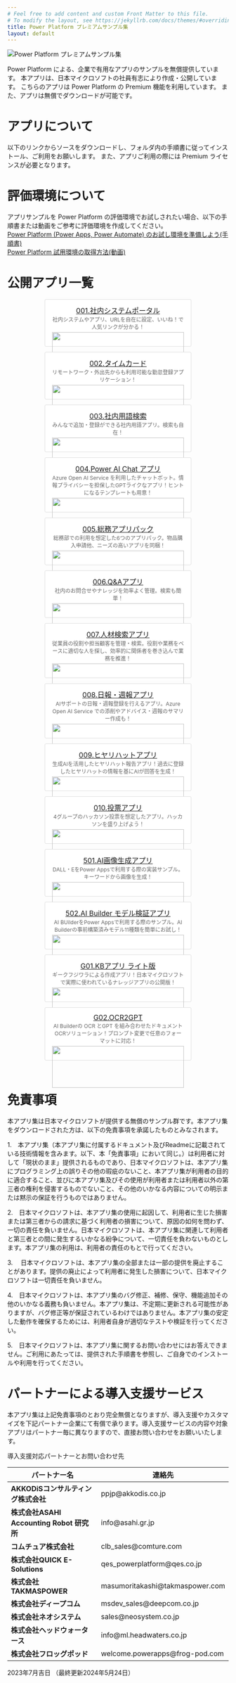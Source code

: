 ```yaml
---
# Feel free to add content and custom Front Matter to this file.
# To modify the layout, see https://jekyllrb.com/docs/themes/#overriding-theme-defaults
title: Power Platform プレミアムサンプル集
layout: default
---
```


![Power Platform プレミアムサンプル集](Title.png) 

Power Platform による、企業で有用なアプリのサンプルを無償提供しています。
本アプリは、日本マイクロソフトの社員有志により作成・公開しています。
こちらのアプリは Power Platform の Premium 機能を利用しています。
また、アプリは無償でダウンロードが可能です。

# アプリについて
以下のリンクからソースをダウンロードし、フォルダ内の手順書に従ってインストール、ご利用をお願いします。
また、アプリご利用の際には Premium ライセンスが必要となります。

# 評価環境について
アプリサンプルを Power Platform の評価環境でお試しされたい場合、以下の手順書または動画をご参考に評価環境を作成してください。
<BR>
<a href="https://qiita.com/nayoshik/items/0890e1261b6b40b69c15">Power Platform (Power Apps, Power Automate) のお試し環境を準備しよう(手順書)</a><BR>
<a href="https://www.youtube.com/watch?v=B1ZH306oZHA&list=PL7N3d4aME9uzrktdMSHC8mI64blLFge6g">Power Platform 試用環境の取得方法(動画)</a><BR>

# 公開アプリ一覧

<style>
.card-container {
  display: flex;
  flex-flow: row wrap;
  justify-content: center;
  align-items: flex-start;
}
.card {
  width: 300px;
  margin: 0px 12px 12px 12px;
  padding: 12px 16px;
  border: 1px solid #dddddd;
  border-radius: 3px;
  background-color: #ffffff;
  text-align: center;
  vertical-align: top;
  align-self: stretch;
}
.title {
  font-size: 16px;
}
.description {
  font-size: 12px;
  color: #666666;
}
.card img {
  display: block;
  width: 100%;
  margin-top: 4px;
}
</style>

<div class="card-container">
  <!-- 001 -->
  <div class="card">
    <div class="title">
      <a href="https://github.com/microsoft/PowerApps-Sample-Apps-Japan/tree/main/001_SystemPortal">001.社内システムポータル</a>
    </div>
    <div class="description">社内システムやアプリ、URLを自在に設定、いいね！で人気リンクが分かる！</div>
    <img width="300px" src="社内システムポータル.png" />
  </div>
  <!-- 002 -->
  <div class="card">
    <div class="title">
      <a href="https://github.com/microsoft/PowerApps-Sample-Apps-Japan/tree/main/002_TimeCard">002.タイムカード</a>
    </div>
    <div class="description">リモートワーク・外出先からも利用可能な勤怠登録アプリケーション！</div>
    <img width="300px" src="タイムカード.png" />
  </div>
  <!-- 003 -->
  <div class="card">
    <div class="title">
      <a href="https://github.com/microsoft/PowerApps-Sample-Apps-Japan/tree/main/003_Glossary">003.社内用語検索</a>
    </div>
    <div class="description">みんなで追加・登録ができる社内用語アプリ。検索も自在！</div>
    <img width="300px" src="社内用語検索.png" />
  </div>
  <!-- 004 -->
  <div class="card">
    <div class="title">
      <a href="https://github.com/microsoft/PowerApps-Sample-Apps-Japan/tree/main/004_PowerAIChat">004.Power AI Chat アプリ</a>
    </div>
    <div class="description">Azure Open AI Service を利用したチャットボット。情報プライバシーを担保したGPTライクなアプリ！ヒントになるテンプレートも用意！ </div>
    <img width="300px" src="PowerAIChat.png" />
  </div>
  <!-- 005 -->
  <div class="card">
    <div class="title">
      <a href="https://github.com/microsoft/PowerApps-Sample-Apps-Japan/tree/main/005_GeneralAffairsPack">005.総務アプリパック</a>
    </div>
    <div class="description">総務部での利用を想定した6つのアプリパック。物品購入申請他、ニーズの高いアプリを同梱！ </div>
    <img width="300px" src="GeneralAffairsPack.png" />
  </div>
  <!-- 006 -->
  <div class="card">
    <div class="title">
      <a href="https://github.com/microsoft/PowerApps-Sample-Apps-Japan/tree/main/006_QAApp">006.Q&Aアプリ</a>
    </div>
    <div class="description">社内のお問合せやナレッジを効率よく管理。検索も簡単！ </div>
    <img width="300px" src="QAApp.png" />
  </div>
  <!-- 007 -->
  <div class="card">
    <div class="title">
      <a href="https://github.com/microsoft/PowerApps-Sample-Apps-Japan/tree/main/007_TalentSearch">007.人材検索アプリ</a>
    </div>
    <div class="description">従業員の役割や担当顧客を管理・検索。役割や業務をベースに適切な人を探し、効率的に関係者を巻き込んで業務を推進！</div>
    <img width="300px" src="TalentSearch.png" />
  </div>
  <!-- 008 -->
  <div class="card">
    <div class="title">
      <a href="https://github.com/microsoft/PowerApps-Sample-Apps-Japan/tree/main/008_Daily%26WeeklyReport">008.日報・週報アプリ</a>
    </div>
    <div class="description">AIサポートの日報・週報登録を行えるアプリ。Azure Open AI Service での添削やアドバイス・週報のサマリー作成も！</div>
    <img width="300px" src="Daily%26WeeklyReport.png" />
  </div>
  <!-- 009 -->
  <div class="card">
    <div class="title">
      <a href="https://github.com/microsoft/PowerApps-Sample-Apps-Japan/tree/main/009_AIHiyarihatApp">009.ヒヤリハットアプリ</a>
    </div>
    <div class="description">生成AIを活用したヒヤリハット報告アプリ！過去に登録したヒヤリハットの情報を基にAIが回答を生成！</div>
    <img width="300px" src="AIHiyarihatApp.png" />
  </div>
  <!-- 010 -->
  <div class="card">
    <div class="title">
      <a href="https://github.com/microsoft/PowerApps-Sample-Apps-Japan/tree/main/010_eVotingApp">010.投票アプリ</a>
    </div>
    <div class="description">4グループのハッカソン投票を想定したアプリ。ハッカソンを盛り上げよう！</div>
    <img width="300px" src="eVotingSolution.png" />
  </div>
  <!-- 501 -->
  <div class="card">
    <div class="title">
      <a href="https://github.com/microsoft/PowerApps-Sample-Apps-Japan/tree/main/501_ImageGenerator">501.AI画像生成アプリ</a>
    </div>
    <div class="description">DALL・EをPower Appsで利用する際の実装サンプル。キーワードから画像を生成！</div>
    <img width="300px" src="ImageGenerator.png" />
  </div>
  <!-- 502 -->
  <div class="card">
    <div class="title">
      <a href="https://github.com/microsoft/PowerApps-Sample-Apps-Japan/tree/main/502_AIBuilderModelTest">502.AI Builder モデル検証アプリ</a>
    </div>
    <div class="description">AI BUilderをPower Appsで利用する際のサンプル。AI Builderの事前構築済みモデル11種類を簡単にお試し！</div>
    <img width="300px" src="AIBuilderModelTest.png" />
  </div>
  <!-- G01 -->
  <div class="card">
    <div class="title">
      <a href="https://github.com/geekfujiwara/KBAppLite/tree/main">G01.KBアプリ ライト版</a>
    </div>
    <div class="description">ギークフジワラによる作成アプリ！日本マイクロソフトで実際に使われているナレッジアプリの公開版！</div>
    <img width="300px" src="https://user-images.githubusercontent.com/96101315/258259835-d309749e-8f3f-43e8-8f8d-df49cf0f4f86.png" />
  </div>
  <!-- 00 -->
  <div class="card">
    <div class="title">
      <a href="https://github.com/geekfujiwara/OCR2GPT">G02.OCR2GPT</a>
    </div>
    <div class="description">AI Builderの OCR とGPT を組み合わせたドキュメントOCRソリューション！プロンプト変更で任意のフォーマットに対応！</div>
    <img width="300px" src="" />
  </div>
  <!-- Template -->
  <!--
  <div class="card">
    <div class="title">
      <a href=""></a>
    </div>
    <div class="description"> </div>
    <img width="300px" src=".png" />
  </div>
  -->
</div>

<br>

# 免責事項
本アプリ集は日本マイクロソフトが提供する無償のサンプル群です。本アプリ集をダウンロードされた方は、以下の免責事項を承諾したものとみなされます。

1.　本アプリ集（本アプリ集に付属するドキュメント及びReadmeに記載されている技術情報を含みます。以下、本「免責事項」において同じ。）は利用者に対して「現状のまま」提供されるものであり、日本マイクロソフトは、本アプリ集にプログラミング上の誤りその他の瑕疵のないこと、本アプリ集が利用者の目的に適合すること、並びに本アプリ集及びその使用が利用者または利用者以外の第三者の権利を侵害するものでないこと、その他のいかなる内容についての明示または黙示の保証を行うものではありません。

2.　日本マイクロソフトは、本アプリ集の使用に起因して、利用者に生じた損害または第三者からの請求に基づく利用者の損害について、原因の如何を問わず、一切の責任を負いません。日本マイクロソフトは、本アプリ集に関連して利用者と第三者との間に発生するいかなる紛争について、一切責任を負わないものとします。本アプリ集の利用は、利用者の責任のもとで行ってください。

3.　 日本マイクロソフトは、本アプリ集の全部または一部の提供を廃止することがあります。提供の廃止によって利用者に発生した損害について、日本マイクロソフトは一切責任を負いません。

4.　日本マイクロソフトは、本アプリ集のバグ修正、補修、保守、機能追加その他のいかなる義務も負いません。本アプリ集は、不定期に更新される可能性がありますが、バグ修正等が保証されているわけではありません。本アプリ集の安定した動作を確保するためには、利用者自身が適切なテストや検証を行ってください。

5.　日本マイクロソフトは、本アプリ集に関するお問い合わせにはお答えできません。ご利用にあたっては、提供された手順書を参照し、ご自身でのインストールや利用を行ってください。

# パートナーによる導入支援サービス
本アプリ集は上記免責事項のとおり完全無償となりますが、導入支援やカスタマイズを下記パートナー企業にて有償で承ります。導入支援サービスの内容や対象アプリはパートナー毎に異なりますので、直接お問い合わせをお願いいたします。

導入支援対応パートナーとお問い合わせ先
<table>
  <thead>
    <tr>
      <th>パートナー名</th>
      <th>連絡先</th>
    </tr>
  </thead>
  <tbody>
    <tr>
      <td><b>AKKODiSコンサルティング株式会社</b></td>
      <td>ppjp@akkodis.co.jp</td>
    </tr>
    <tr>
      <td><b>株式会社ASAHI Accounting Robot 研究所</b></td>
      <td>info@asahi.gr.jp</td>
    </tr>
    <tr>
      <td><b>コムチュア株式会社</b></td>
      <td>clb_sales@comture.com</td>
    </tr>
    <tr>
      <td><b>株式会社QUICK E-Solutions</b></td>
      <td>qes_powerplatform@qes.co.jp</td>
    </tr>
    <tr>
      <td><b>株式会社TAKMASPOWER</b></td>
      <td>masumoritakashi@takmaspower.com</td>
    </tr>
    <tr>
      <td><b>株式会社ディープコム</b></td>
      <td>msdev_sales@deepcom.co.jp</td>
    </tr>
    <tr>
      <td><b>株式会社ネオシステム</b></td>
      <td>sales@neosystem.co.jp</td>
    </tr>
    <tr>
      <td><b>株式会社ヘッドウォータース</b></td>
      <td>info@ml.headwaters.co.jp</td>
    </tr>
    <tr>
      <td><b>株式会社フロッグポッド</b></td>
      <td>welcome.powerapps@frog-pod.com</td>
    </tr>
  </tbody>
</table>

2023年7月吉日 （最終更新2024年5月24日）
